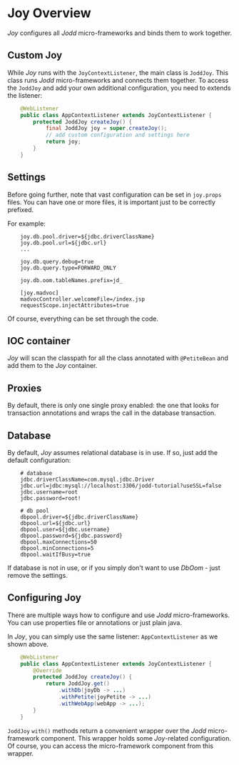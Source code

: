 # Joy Overview

*Joy* configures all *Jodd* micro-frameworks and binds them to work together.

## Custom Joy

While *Joy* runs with the `JoyContextListener`, the main class is `JoddJoy`. This class runs *Jodd* micro-frameworks and connects them together. To access the `JoddJoy` and add your own additional configuration, you need to extends the listener:

~~~~~java
    @WebListener
    public class AppContextListener extends JoyContextListener {
        protected JoddJoy createJoy() {
            final JoddJoy joy = super.createJoy();
            // add custom configuration and settings here
            return joy;
        }
    }
~~~~~

## Settings

Before going further, note that vast configuration can be set in `joy.props` files. You can have one or more files, it is important just to be correctly prefixed.

For example:

~~~~~
    joy.db.pool.driver=${jdbc.driverClassName}
    joy.db.pool.url=${jdbc.url}
    ...

    joy.db.query.debug=true
    joy.db.query.type=FORWARD_ONLY

    joy.db.oom.tableNames.prefix=jd_

    [joy.madvoc]
    madvocController.welcomeFile=/index.jsp
    requestScope.injectAttributes=true
~~~~~

Of course, everything can be set through the code.

## IOC container

*Joy* will scan the classpath for all the class annotated with `@PetiteBean` and add them to the *Joy* container.

## Proxies

By default, there is only one single proxy enabled: the one that looks for transaction annotations and wraps the call in the database transaction.

## Database

By default, *Joy* assumes relational database is in use. If so, just add the default configuration:

~~~~~
    # database
    jdbc.driverClassName=com.mysql.jdbc.Driver
    jdbc.url=jdbc:mysql://localhost:3306/jodd-tutorial?useSSL=false
    jdbc.username=root
    jdbc.password=root!

    # db pool
    dbpool.driver=${jdbc.driverClassName}
    dbpool.url=${jdbc.url}
    dbpool.user=${jdbc.username}
    dbpool.password=${jdbc.password}
    dbpool.maxConnections=50
    dbpool.minConnections=5
    dbpool.waitIfBusy=true
~~~~~

If database is not in use, or if you simply don't want to use *DbOom* - just remove the settings.

## Configuring Joy

There are multiple ways how to configure and use *Jodd* micro-frameworks. You can use properties file or annotations or just plain java.

In *Joy*, you can simply use the same listener: `AppContextListener` as we shown above.

~~~~~java
    @WebListener
    public class AppContextListener extends JoyContextListener {
        @Override
        protected JoddJoy createJoy() {
            return JoddJoy.get()
                .withDb(joyDb -> ...)
                .withPetite(joyPetite -> ...)
                .withWebApp(webApp -> ...);
        }
    }
~~~~~

`JoddJoy` `with()` methods return a convenient wrapper over the *Jodd* micro-framework component. This wrapper holds some *Joy*-related configuration. Of course, you can access the micro-framework component from this wrapper.
